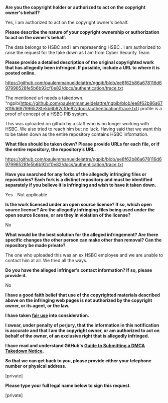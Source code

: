 **Are you the copyright holder or authorized to act on the copyright owner's behalf?**

Yes, I am authorized to act on the copyright owner's behalf.

**Please describe the nature of your copyright ownership or authorization to act on the owner's behalf.**

The data belongs to HSBC and I am representing HSBC . I am authorized to raise the request for the take down as I am from Cyber Security Team

**Please provide a detailed description of the original copyrighted work that has allegedly been infringed. If possible, include a URL to where it is posted online.**

https://github.com/paulemmanueldelattre/ngpib/blob/ee8f62b86a678116d697996528fe5b6b92cf0e82/docs/authentication/trace.txt

The mentioned url needs a takedown.  
“ngpib(https://github.com/paulemmanueldelattre/ngpib/blob/ee8f62b86a678116d697996528fe5b6b92cf0e82/docs/authentication/trace.txt) profile is a proof of concept of a HSBC PIB system.

This was uploaded on github by a staff who is no longer working with HSBC. We also tried to reach him but no luck. Having said that we want this to be taken down as the entire repository contains HSBC information.

**What files should be taken down? Please provide URLs for each file, or if the entire repository, the repository’s URL.**

https://github.com/paulemmanueldelattre/ngpib/blob/ee8f62b86a678116d697996528fe5b6b92cf0e82/docs/authentication/trace.txt

**Have you searched for any forks of the allegedly infringing files or repositories? Each fork is a distinct repository and must be identified separately if you believe it is infringing and wish to have it taken down.**

Yes - Not applicable

**Is the work licensed under an open source license? If so, which open source license? Are the allegedly infringing files being used under the open source license, or are they in violation of the license?**

No

**What would be the best solution for the alleged infringement? Are there specific changes the other person can make other than removal? Can the repository be made private?**

The one who uploaded this was an ex HSBC employee and we are unable to contact him at all. We tried all the ways.

**Do you have the alleged infringer’s contact information? If so, please provide it.**

No

**I have a good faith belief that use of the copyrighted materials described above on the infringing web pages is not authorized by the copyright owner, or its agent, or the law.**

**I have taken <a href="https://www.lumendatabase.org/topics/22">fair use</a> into consideration.**

**I swear, under penalty of perjury, that the information in this notification is accurate and that I am the copyright owner, or am authorized to act on behalf of the owner, of an exclusive right that is allegedly infringed.**

**I have read and understand GitHub's <a href="https://help.github.com/articles/guide-to-submitting-a-dmca-takedown-notice/">Guide to Submitting a DMCA Takedown Notice</a>.**

**So that we can get back to you, please provide either your telephone number or physical address.**

[private]

**Please type your full legal name below to sign this request.**

[private]
